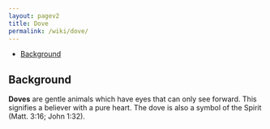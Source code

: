 ```yaml
---
layout: pagev2
title: Dove
permalink: /wiki/dove/
---
```

- [Background](#background)

## Background

**Doves** are gentle animals which have eyes that can only see forward. This signifies a believer with a pure heart. The dove is also a symbol of the Spirit (Matt. 3:16; John 1:32).